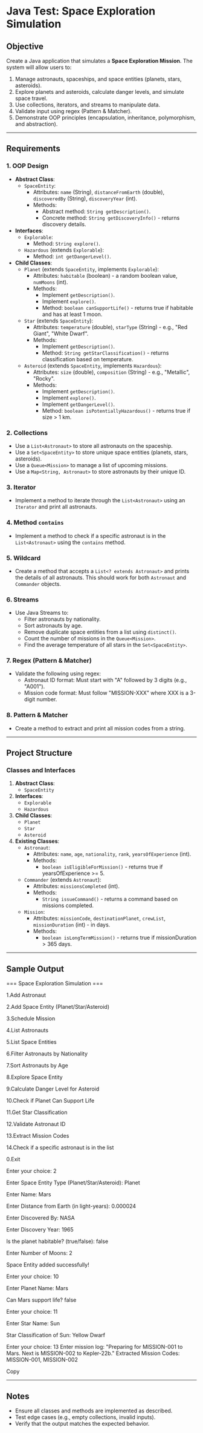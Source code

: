# Java Test: Space Exploration Simulation

## Objective
Create a Java application that simulates a **Space Exploration Mission**. The system will allow users to:
1. Manage astronauts, spaceships, and space entities (planets, stars, asteroids).
2. Explore planets and asteroids, calculate danger levels, and simulate space travel.
3. Use collections, iterators, and streams to manipulate data.
4. Validate input using regex (Pattern & Matcher).
5. Demonstrate OOP principles (encapsulation, inheritance, polymorphism, and abstraction).

---

## Requirements

### 1. OOP Design
- **Abstract Class**:
  - `SpaceEntity`:
    - Attributes: `name` (String), `distanceFromEarth` (double), `discoveredBy` (String), `discoveryYear` (int).
    - Methods:
      - Abstract method: `String getDescription()`.
      - Concrete method: `String getDiscoveryInfo()` - returns discovery details.
- **Interfaces**:
  - `Explorable`:
    - Method: `String explore()`.
  - `Hazardous` (extends `Explorable`):
    - Method: `int getDangerLevel()`.
- **Child Classes**:
  - `Planet` (extends `SpaceEntity`, implements `Explorable`):
    - Attributes: `habitable` (boolean) - a random boolean value, `numMoons` (int).
    - Methods:
      - Implement `getDescription()`.
      - Implement `explore()`.
      - Method: `boolean canSupportLife()` - returns true if habitable and has at least 1 moon.
  - `Star` (extends `SpaceEntity`):
    - Attributes: `temperature` (double), `starType` (String) - e.g., "Red Giant", "White Dwarf".
    - Methods:
      - Implement `getDescription()`.
      - Method: `String getStarClassification()` - returns classification based on temperature.
  - `Asteroid` (extends `SpaceEntity`, implements `Hazardous`):
    - Attributes: `size` (double), `composition` (String) - e.g., "Metallic", "Rocky".
    - Methods:
      - Implement `getDescription()`.
      - Implement `explore()`.
      - Implement `getDangerLevel()`.
      - Method: `boolean isPotentiallyHazardous()` - returns true if size > 1 km.

### 2. Collections
- Use a `List<Astronaut>` to store all astronauts on the spaceship.
- Use a `Set<SpaceEntity>` to store unique space entities (planets, stars, asteroids).
- Use a `Queue<Mission>` to manage a list of upcoming missions.
- Use a `Map<String, Astronaut>` to store astronauts by their unique ID.

### 3. Iterator
- Implement a method to iterate through the `List<Astronaut>` using an `Iterator` and print all astronauts.

### 4. Method `contains`
- Implement a method to check if a specific astronaut is in the `List<Astronaut>` using the `contains` method.

### 5. Wildcard
- Create a method that accepts a `List<? extends Astronaut>` and prints the details of all astronauts. This should work for both `Astronaut` and `Commander` objects.

### 6. Streams
- Use Java Streams to:
  - Filter astronauts by nationality.
  - Sort astronauts by age.
  - Remove duplicate space entities from a list using `distinct()`.
  - Count the number of missions in the `Queue<Mission>`.
  - Find the average temperature of all stars in the `Set<SpaceEntity>`.

### 7. Regex (Pattern & Matcher)
- Validate the following using regex:
  - Astronaut ID format: Must start with "A" followed by 3 digits (e.g., "A001").
  - Mission code format: Must follow "MISSION-XXX" where XXX is a 3-digit number.

### 8. Pattern & Matcher
- Create a method to extract and print all mission codes from a string.

---

## Project Structure

### Classes and Interfaces
1. **Abstract Class**:
   - `SpaceEntity`
2. **Interfaces**:
   - `Explorable`
   - `Hazardous`
3. **Child Classes**:
   - `Planet`
   - `Star`
   - `Asteroid`
4. **Existing Classes**:
   - `Astronaut`:
     - Attributes: `name`, `age`, `nationality`, `rank`, `yearsOfExperience` (int).
     - Methods:
       - `boolean isEligibleForMission()` - returns true if yearsOfExperience >= 5.
   - `Commander` (extends `Astronaut`):
     - Attributes: `missionsCompleted` (int).
     - Methods:
       - `String issueCommand()` - returns a command based on missions completed.
   - `Mission`:
     - Attributes: `missionCode`, `destinationPlanet`, `crewList`, `missionDuration` (int) - in days.
     - Methods:
       - `boolean isLongTermMission()` - returns true if missionDuration > 365 days.

---

## Sample Output
=== Space Exploration Simulation ===

1.Add Astronaut

2.Add Space Entity (Planet/Star/Asteroid)

3.Schedule Mission

4.List Astronauts

5.List Space Entities

6.Filter Astronauts by Nationality

7.Sort Astronauts by Age

8.Explore Space Entity

9.Calculate Danger Level for Asteroid

10.Check if Planet Can Support Life

11.Get Star Classification

12.Validate Astronaut ID

13.Extract Mission Codes

14.Check if a specific astronaut is in the list

0.Exit

Enter your choice: 2

Enter Space Entity Type (Planet/Star/Asteroid): Planet

Enter Name: Mars

Enter Distance from Earth (in light-years): 0.000024

Enter Discovered By: NASA

Enter Discovery Year: 1965

Is the planet habitable? (true/false): false

Enter Number of Moons: 2

Space Entity added successfully!

Enter your choice: 10

Enter Planet Name: Mars

Can Mars support life? false


Enter your choice: 11

Enter Star Name: Sun

Star Classification of Sun: Yellow Dwarf

Enter your choice: 13
Enter mission log: "Preparing for MISSION-001 to Mars. Next is MISSION-002 to Kepler-22b."
Extracted Mission Codes: MISSION-001, MISSION-002

Copy

---

## Notes
- Ensure all classes and methods are implemented as described.
- Test edge cases (e.g., empty collections, invalid inputs).
- Verify that the output matches the expected behavior.
